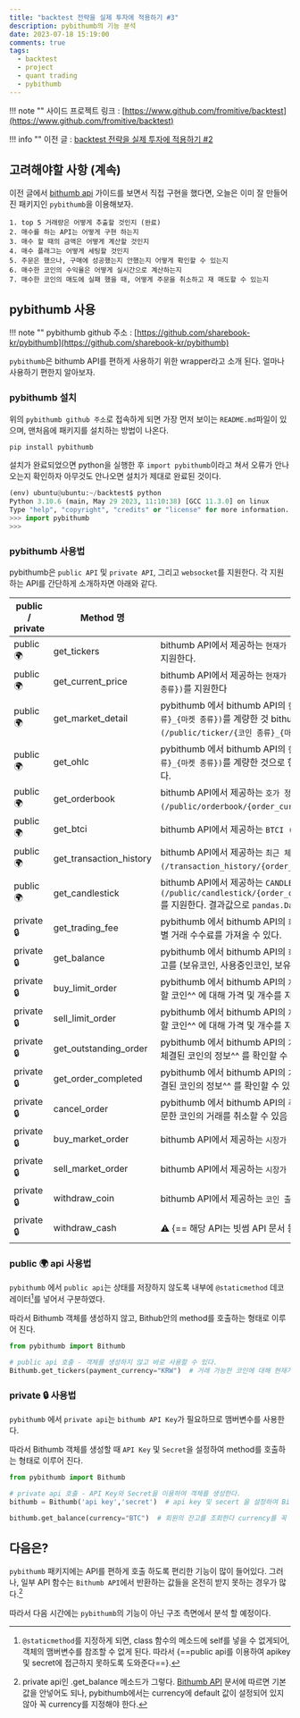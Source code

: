 ```yaml
---
title: "backtest 전략을 실제 투자에 적용하기 #3"
description: pybithumb의 기능 분석
date: 2023-07-18 15:19:00
comments: true
tags:
  - backtest
  - project
  - quant trading
  - pybithumb
---
```


!!! note ""
    사이드 프로젝트 링크 : [https://www.github.com/fromitive/backtest](https://www.github.com/fromitive/backtest)

!!! info ""
    이전 글 : [backtest 전략을 실제 투자에 적용하기 #2](/fromitive-blog/project/2023-07-17-backtest)

## 고려해야할 사항 (계속)

이전 글에서 [bithumb api](https://apidocs.bithumb.com/reference/%EC%A7%80%EC%A0%95%EA%B0%80-%EC%A3%BC%EB%AC%B8%ED%95%98%EA%B8%B0) 가이드를 보면서 직접 구현을 했다면, 오늘은 이미 잘 만들어진 패키지인 `pybithumb`을 이용해보자.

``` title="요구사항" hl_lines="2"
1. top 5 거래량은 어떻게 추출할 것인지 (완료)
2. 매수를 하는 API는 어떻게 구현 하는지
3. 매수 할 때의 금액은 어떻게 계산할 것인지
4. 매수 플래그는 어떻게 세팅할 것인지
5. 주문은 했으나, 구매에 성공했는지 안했는지 어떻게 확인할 수 있는지
6. 매수한 코인의 수익율은 어떻게 실시간으로 계산하는지
7. 매수한 코인의 매도에 실패 했을 때, 어떻게 주문을 취소하고 재 매도할 수 있는지
```

## pybithumb 사용

!!! note ""
    pybithumb github 주소 : [https://github.com/sharebook-kr/pybithumb](https://github.com/sharebook-kr/pybithumb)

`pybithumb`은 bithumb API를 편하게 사용하기 위한 wrapper라고 소개 된다. 얼마나 사용하기 편한지 알아보자.

### pybithumb 설치
위의 `pybithumb github 주소`로 접속하게 되면 가장 먼저 보이는 `README.md`파일이 있으며, 맨처음에 패키지를 설치하는 방법이 나온다.

``` bash title="pybithumb 설치 방법"
pip install pybithumb
```

설치가 완료되었으면 python을 실행한 후 `import pybithumb`이라고 쳐서 오류가 안나오는지 확인하자 아무것도 안나오면 설치가 제대로 완료된 것이다.

``` python title="pybithumb 설치 확인 방법"
(env) ubuntu@ubuntu:~/backtest$ python
Python 3.10.6 (main, May 29 2023, 11:10:38) [GCC 11.3.0] on linux
Type "help", "copyright", "credits" or "license" for more information.
>>> import pybithumb
>>> 
```

### pybithumb 사용법

pybithumb은 `public API` 및 `private API`, 그리고 `websocket`를 지원한다. 각 지원하는 API를 간단하게 소개하자면 아래와 같다.


| public / private | Method 명               | 설명                                                                                                                                                                                                                    |
| ---------------- | ----------------------- | ----------------------------------------------------------------------------------------------------------------------------------------------------------------------------------------------------------------------- |
| public 🌍       | get_tickers             | bithumb API에서 제공하는 `현재가 정보 조회(ALL) (/public/ticker/ALL_{마켓 종류})`를 지원한다.                                                                                                                           |
| public 🌍       | get_current_price       | bithumb API에서 제공하는 `현재가 정보 조회 (자산별) (/public/ticker/{코인 종류}_{마켓 종류})`를 지원한다                                                                                                                |
| public 🌍       | get_market_detail       | pybithumb 에서 bithumb API의 `현재가 정보 조회 (자산별) (/public/ticker/{코인 종류}_{마켓 종류})`를 계량한 것 bithumb API에서 제공하는 `현재가 정보 조회 (자산별)  (/public/ticker/{코인 종류}_{마켓 종류})`를 지원한다 |
| public 🌍       | get_ohlc                | pybithumb 에서 bithumb API의 `현재가 정보 조회 (자산별) (/public/ticker/{코인 종류}_{마켓 종류})`를 계량한 것으로 현재 코인의 OHLC(시가,고가,저가,종가)를 튜플로 제공한다.                                              |
| public 🌍       | get_orderbook           | bithumb API에서 제공하는 `호가 정보 조회 (자산별) (/public/orderbook/{order_currency}_{payment_currency})`를 지원한다                                                                                                   |
| public 🌍       | get_btci                | bithumb API에서 제공하는 `BTCI (빗썸지수) (/public/btci)`를 지원한다                                                                                                                                                    |
| public 🌍       | get_transaction_history | bithumb API에서 제공하는 `최근 체결 내역 (/transaction_history/{order_currency}_{payment_currency})`을 지원한다.                                                                                                        |
| public 🌍       | get_candlestick         | bithumb API에서 제공하는 `CANDLESTICK API (/public/candlestick/{order_currency}_{payment_currency}/{chart_intervals})`를 지원한다. 결과값으로 `pandas.DataFrame`이 반환된다.                                            |
| private 🔒      | get_trading_fee         | pybithumb 에서 bithumb API의 `회원 정보 조회 (/info/account)`를 계랑한 것으로 코인 별 거래 수수료를 가져올 수 있다.                                                                                                     |
| private 🔒      | get_balance             | pybithumb 에서 bithumb API의 `회원 정보 조회 (/info/account)`를 계랑한 것 회원의 잔고를 (보유코인,  사용중인코인, 보유원화, 사용중언화) 튜플로 제공함                                                                   |
| private 🔒      | buy_limit_order         | pybithumb 에서 bithumb API의 `지정가 주문하기 (/trade/place)`를 계량한 것으로 ^^구매할 코인^^ 에 대해 가격 및 개수를 지정하여 주문할 수 있음                                                                            |
| private 🔒      | sell_limit_order        | pybithumb 에서 bithumb API의 `지정가 주문하기 (/trade/place)`를 계량한 것으로 ^^판매할 코인^^ 에 대해 가격 및 개수를 지정하여 주문할 수 있음                                                                            |
| private 🔒      | get_outstanding_order   | pybithumb 에서 bithumb API의 `거래 주문내역 조회 (/info/orders)`를 계랑한 것으로 ^^미체결된 코인의 정보^^ 를 확인할 수 있음                                                                                             |
| private 🔒      | get_order_completed     | pybithumb 에서 bithumb API의 `거래 주문내역 조회 (/info/orders)`를 계랑한 것으로 ^^체결된 코인의 정보^^ 를 확인할 수 있음                                                                                               |
| private 🔒      | cancel_order            | pybithumb 에서 bithumb API의 `주문 취소하기 (/trade/cancel)`를 계랑한 것으로 최근 주문한 코인의 거래를 취소할 수 있음                                                                                                   |
| private 🔒      | buy_market_order        | bithumb API에서 제공하는 `시장가 매수하기 (/trade/market_buy)` 기능을 제공함                                                                                                                                            |
| private 🔒      | sell_market_order       | bithumb API에서 제공하는 `시장가 매도하기 (/trade/market_sell)` 기능을 제공함                                                                                                                                           |
| private 🔒      | withdraw_coin           | bithumb API에서 제공하는 `코인 출금하기 (/trade/btc_withdrawal)` 기능을 제공함                                                                                                                                          |
| private 🔒      |        withdraw_cash                 | :warning: {== 해당 API는 빗썸 API 문서 등록되어 있지 않음==} - deprecated                                                                                                                                                                                                            |

### public 🌍 api 사용법

`pybithumb` 에서 `public api`는 상태를 저장하지 않도록 내부에 `@staticmethod` 데코레이터[^1]를 넣어서 구분하였다. 

따라서 Bithumb 객체를 생성하지 않고, Bithub안의 method를 호출하는 형태로 이루어 진다.

``` python title="pybithumb_public_api.py" linenums="1"
from pybithumb import Bithumb

# public api 호출 - 객체를 생성하지 않고 바로 사용할 수 있다.
Bithumb.get_tickers(payment_currency="KRW")  # 거래 가능한 코인에 대해 현재가 정보를 가져온다.
```
[^1]: `@staticmethod`를 지정하게 되면, class 함수의 메소드에 self를 넣을 수 없게되어, 객체의 맴버변수를 참조할 수 없게 된다. 따라서 {==public api를 이용하여 apikey 및 secret에 접근하지 못하도록 도와준다==}.

### private 🔒 사용법

`pybithumb` 에서 `private api`는 `bithumb API Key`가 필요하므로 맴버변수를 사용한다.

따라서 Bithumb 객체를 생성할 때 `API Key` 및 `Secret`을 설정하여 method를 호출하는 형태로 이루어 진다.

``` python title="pybithumb_private_api.py" linenums="1"
from pybithumb import Bithumb

# private api 호출 - API Key와 Secret을 이용하여 객체를 생성한다.
bithumb = Bithumb('api key','secret')  # api key 및 secert 을 설정하여 Bithumb 객체 생성

bithumb.get_balance(currency="BTC")  # 회원의 잔고를 조회한다 currency를 꼭 하나라도 지정해야 한다.

```

## 다음은?

`pybithumb` 패키지에는 API를 편하게 호출 하도록 편리한 기능이 많이 들어있다. 그러나, 일부 API 함수는 `Bithumb API`에서 반환하는 값들을 온전히 받지 못하는 경우가 많다.[^2]

따라서 다음 시간에는 `pybithumb`의 기능이 아닌 구조 측면에서 분석 할 예정이다.

[^2]: private api인 .get_balance 메소드가 그렇다. [Bithumb API](https://apidocs.bithumb.com/reference/%EB%B3%B4%EC%9C%A0%EC%9E%90%EC%82%B0-%EC%A1%B0%ED%9A%8C) 문서에 따르면 기본 값을 안넣어도 되나, pybithumb에서는 currency에 default 값이 설정되어 있지 않아 꼭 currency를 지정해야 한다.

